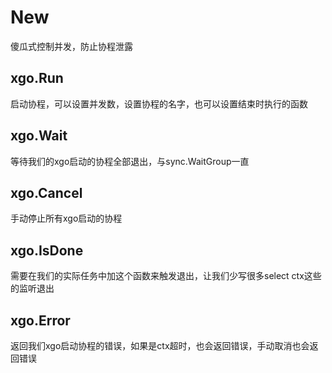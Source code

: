 # New
傻瓜式控制并发，防止协程泄露

## xgo.Run
启动协程，可以设置并发数，设置协程的名字，也可以设置结束时执行的函数

## xgo.Wait
等待我们的xgo启动的协程全部退出，与sync.WaitGroup一直

## xgo.Cancel
手动停止所有xgo启动的协程

## xgo.IsDone
需要在我们的实际任务中加这个函数来触发退出，让我们少写很多select ctx这些的监听退出

## xgo.Error
返回我们xgo启动协程的错误，如果是ctx超时，也会返回错误，手动取消也会返回错误
